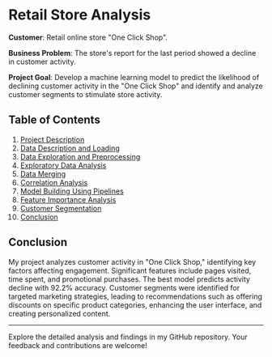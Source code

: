 # Retail Store Analysis

**Customer**: Retail online store "One Click Shop".

**Business Problem**: The store's report for the last period showed a decline in customer activity.

**Project Goal**: Develop a machine learning model to predict the likelihood of declining customer activity in the "One Click Shop" and identify and analyze customer segments to stimulate store activity.

## Table of Contents

1. [Project Description](#0)
2. [Data Description and Loading](#1)
3. [Data Exploration and Preprocessing](#2)
4. [Exploratory Data Analysis](#3)
5. [Data Merging](#4)
6. [Correlation Analysis](#5)
7. [Model Building Using Pipelines](#6)
8. [Feature Importance Analysis](#7)
9. [Customer Segmentation](#8)
10. [Conclusion](#9)


## Conclusion

My project analyzes customer activity in "One Click Shop," identifying key factors affecting engagement. Significant features include pages visited, time spent, and promotional purchases. The best model predicts activity decline with 92.2% accuracy. Customer segments were identified for targeted marketing strategies, leading to recommendations such as offering discounts on specific product categories, enhancing the user interface, and creating personalized content.

---

Explore the detailed analysis and findings in my GitHub repository. Your feedback and contributions are welcome!